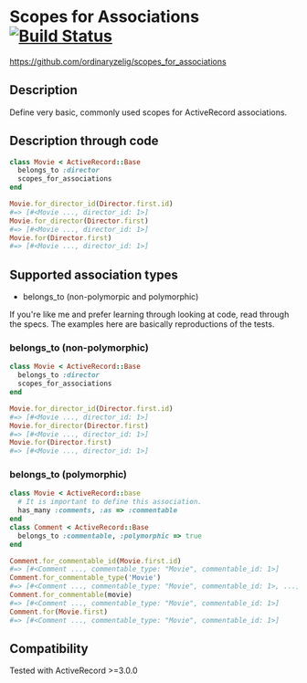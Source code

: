 # Scopes for Associations [![Build Status](https://secure.travis-ci.org/ordinaryzelig/scopes_for_associations.png?branch=master)](http://travis-ci.org/ordinaryzelig/scopes_for_associations)

https://github.com/ordinaryzelig/scopes_for_associations

## Description

Define very basic, commonly used scopes for ActiveRecord associations.

## Description through code

```ruby
class Movie < ActiveRecord::Base
  belongs_to :director
  scopes_for_associations
end

Movie.for_director_id(Director.first.id)
#=> [#<Movie ..., director_id: 1>]
Movie.for_director(Director.first)
#=> [#<Movie ..., director_id: 1>]
Movie.for(Director.first)
#=> [#<Movie ..., director_id: 1>]
```

## Supported association types

* belongs_to (non-polymorpic and polymorphic)

If you're like me and prefer learning through looking at code,
read through the specs.
The examples here are basically reproductions of the tests.

### belongs_to (non-polymorphic)

```ruby
class Movie < ActiveRecord::Base
  belongs_to :director
  scopes_for_associations
end

Movie.for_director_id(Director.first.id)
#=> [#<Movie ..., director_id: 1>]
Movie.for_director(Director.first)
#=> [#<Movie ..., director_id: 1>]
Movie.for(Director.first)
#=> [#<Movie ..., director_id: 1>]
```

### belongs_to (polymorphic)

```ruby
class Movie < ActiveRecord::base
  # It is important to define this association.
  has_many :comments, :as => :commentable
end
class Comment < ActiveRecord::Base
  belongs_to :commentable, :polymorphic => true
end

Comment.for_commentable_id(Movie.first.id)
#=> [#<Comment ..., commentable_type: "Movie", commentable_id: 1>]
Comment.for_commentable_type('Movie')
#=> [#<Comment ..., commentable_type: "Movie", commentable_id: 1>, ...]
Comment.for_commentable(movie)
#=> [#<Comment ..., commentable_type: "Movie", commentable_id: 1>]
Comment.for(Movie.first)
#=> [#<Comment ..., commentable_type: "Movie", commentable_id: 1>]
```

## Compatibility

Tested with ActiveRecord >=3.0.0
